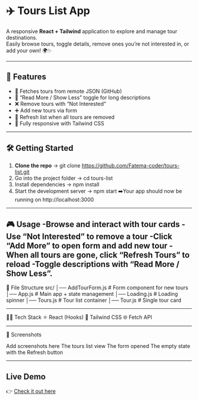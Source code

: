 # ✈️ Tours List App

A responsive **React + Tailwind** application to explore and manage tour destinations.  
Easily browse tours, toggle details, remove ones you’re not interested in, or add your own! 🌍✨

---

## 🚀 Features
- 🔄 Fetches tours from remote JSON (GitHub)
- 📖 “Read More / Show Less” toggle for long descriptions
- ❌ Remove tours with “Not Interested”
- ➕ Add new tours via form
- 🔄 Refresh list when all tours are removed
- 🎨 Fully responsive with Tailwind CSS

---

## 🛠️ Getting Started

1. **Clone the repo**
   -> git clone https://github.com/Fatema-coder/tours-list.git
2. Go into the project folder
   -> cd tours-list
3. Install dependencies
   -> npm install
4. Start the development server
   -> npm start
➡️Your app should now be running on http://localhost:3000 
---
🎮 Usage
-Browse and interact with tour cards
-Use “Not Interested” to remove a tour
-Click “Add More” to open form and add new tour
-When all tours are gone, click “Refresh Tours” to reload
-Toggle descriptions with “Read More / Show Less”.
---
📂 File Structure
src/
│── AddTourForm.js   # Form component for new tours
│── App.js           # Main app + state management
│── Loading.js       # Loading spinner
│── Tours.js         # Tour list container
│── Tour.js          # Single tour card

---

🧑‍💻 Tech Stack
⚛️ React (Hooks)
🎨 Tailwind CSS
🌐 Fetch API

---
 
📸 Screenshots

Add screenshots here
The tours list view
The form opened
The empty state with the Refresh button

---


## Live Demo
👉 [Check it out here](tours-list-7tprip36m-fatema-surajs-projects.vercel.app)

